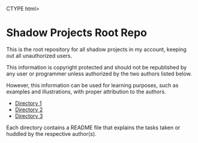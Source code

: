 CTYPE html>
<html>
<head>
	<title>Shadow Projects Root Repo</title>
</head>
<body>
	<h1>Shadow Projects Root Repo</h1>
	<p>This is the root repository for all shadow projects in my account, keeping out all unauthorized users.</p>
	<p>This information is copyright protected and should not be republished by any user or programmer unless authorized by the two authors listed below.</p>
	<p>However, this information can be used for learning purposes, such as examples and illustrations, with proper attribution to the authors.</p>
	<ul>
		<li><a href="Massive_Data/readme.txt">Directory 1</a></li>
		<li><a href="Intel_Driver/readme.txt">Directory 2</a></li>
		<li><a href="Process/readme.txt">Directory 3</a></li>
	</ul>
	<p>Each directory contains a README file that explains the tasks taken or huddled by the respective author(s).</p>
</body>
</html>

